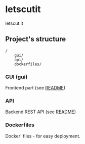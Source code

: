# letscutit
letscut.it

## Project's structure

```
/
    gui/
    api/
    dockerfiles/
```

### GUI (gui)

Frontend part (see [README](https://github.com/avatar29A/letscutit/blob/master/gui/README.md))

### API

Backend REST API (see [README](https://github.com/avatar29A/letscutit/blob/master/api/README.md))

### Dockerfiles

Docker' files - for easy deployment.
